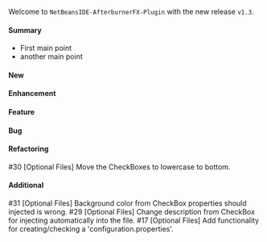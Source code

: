 Welcome to `NetBeansIDE-AfterburnerFX-Plugin` with the new release `v1.3`.



#### Summary
* First main point
* another main point



#### New



#### Enhancement



#### Feature



#### Bug



#### Refactoring
#30 [Optional Files] Move the CheckBoxes to lowercase to bottom.



#### Additional



[//]: # (Issues which will be integrated in this release)
#31 [Optional Files] Background color from CheckBox properties should injected is wrong.
#29 [Optional Files] Change description from CheckBox for injecting automatically into the file.
#17 [Optional Files] Add functionality for creating/checking a 'configuration.properties'.
